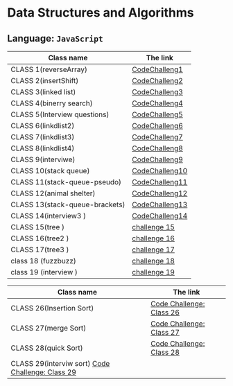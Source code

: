 # Data Structures and Algorithms

## Language: `JavaScript`

| Class name                    | The link                                                          |
| ----------------------------- | ----------------------------------------------------------------- |
| CLASS 1(reverseArray)         | [CodeChalleng1](./MyChallenge/READMECLASS1.md)                    |
| CLASS 2(insertShift)          | [CodeChalleng2](./MyChallenge/READMECLASS2.md)                    |
| CLASS 3(linked list)          | [CodeChalleng3](./MyChallenge/class3LinkedList/READMECLASS3.md)   |
| CLASS 4(binerry search)       | [CodeChalleng4](./MyChallenge/class4Binarysearch/READMECLASS4.md) |
| CLASS 5(Interview questions)  | [CodeChalleng5](./MyChallenge/class5Interview%20questions/READMECLASS5.md) 
| CLASS 6(linkdlist2)           | [CodeChalleng6](./MyChallenge/linkedlist2/Linkedlist2.md)         |
| CLASS 7(linkdlist3)           | [CodeChalleng7](./MyChallenge/class7linkedlist3/READMELINKED3.md) |
| CLASS 8(linkdlist4)           | [CodeChalleng8](./MyChallenge/calss8/class8.md)                   |
| CLASS 9(interviwe)            | [CodeChalleng9](./MyChallenge/interviw-2-start/README.md)         |
| CLASS 10(stack queue)         | [CodeChalleng10](./MyChallenge/stackandqueue/READMESTACK.md)      |
| CLASS 11(stack-queue-pseudo)  | [CodeChalleng11](./MyChallenge/stack-queue-pseudo/README.md)      |
| CLASS 12(animal shelter)      | [CodeChalleng12](./MyChallenge/animalshelter/README.md)           |
| CLASS 13(stack-queue-brackets)| [CodeChalleng13](./MyChallenge/13bracktes/README.md)              |
| CLASS 14(interview3 )         | [CodeChalleng14](./MyChallenge/interviow3/README.md)              |
| CLASS 15(tree )               | [challenge 15](./MyChallenge/binerytree/README.md)                |
| CLASS 16(tree2 )              | [challenge 16](./MyChallenge/tree2/README.md)                     |
| CLASS 17(tree3 )              | [challenge 17](./MyChallenge/tree3/README.md)                     |
| class 18 (fuzzbuzz)           | [challenge 18](./MyChallenge/fizzbuzz/README.md)                  |
| class 19 (interview )         | [challenge 19](./MyChallenge/intervio-tree/README.md)             |




| Class name                    | The link                                                          |
| ----------------------------- | ----------------------------------------------------------------- |
| CLASS 26(Insertion Sort)      | [Code Challenge: Class 26](./section2/Insertion%20Sort/Readme.md) |
| CLASS 27(merge Sort)          | [Code Challenge: Class 27](./section2/mergesort/merge.md)         |
| CLASS 28(quick Sort)          | [Code Challenge: Class 28](./section2/quickSort/Readme.md)         |
| CLASS 29(interviw sort)        [Code Challenge: Class 29](./section2/Insertion%20Sort/Readme.md)         |

